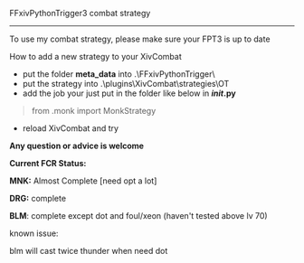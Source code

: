 FFxivPythonTrigger3 combat strategy

---

To use my combat strategy, please make sure your FPT3 is up to date

How to add a new strategy to your XivCombat

* put the folder **meta_data** into .\\FFxivPythonTrigger\
* put the strategy into .\plugins\XivCombat\strategies\OT
* add the job your just put in the folder like below in **_init_.py**

> from .monk import MonkStrategy

* reload XivCombat and try

**Any question or advice is welcome**

**Current FCR Status:**

**MNK:** Almost Complete [need opt a lot]

**DRG:** complete

**BLM**: complete except dot and foul/xeon (haven't tested above lv 70)

known issue:

blm will cast twice thunder when need dot
